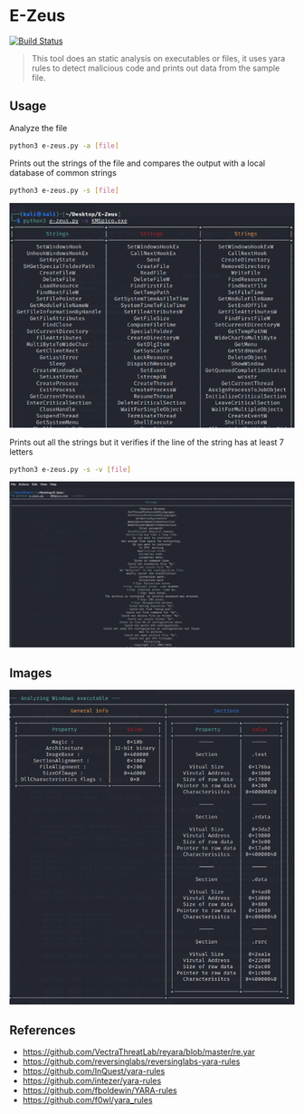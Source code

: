 # E-Zeus
[![Build Status](https://travis-ci.org/joemccann/dillinger.svg?branch=master)](https://travis-ci.org/joemccann/dillinger)

>This tool does an static analysis on executables or files, it uses yara rules to detect malicious code and prints out data from the sample file.

## Usage

Analyze the file
```sh
python3 e-zeus.py -a [file]
```
Prints out the strings of the file and compares the output with a local database of common strings
```sh
python3 e-zeus.py -s [file]
```
![Strings](https://github.com/Emanlui/E-Zeus/blob/main/images/strings.png?raw=true)

Prints out all the strings but it verifies if the line of the string has at least 7 letters
```sh
python3 e-zeus.py -s -v [file]
```
![Strings](https://github.com/Emanlui/E-Zeus/blob/main/images/all_strings.png?raw=true)

## Images

![Windows](https://github.com/Emanlui/E-Zeus/blob/main/images/win_analysis.png?raw=true)

## References

- https://github.com/VectraThreatLab/reyara/blob/master/re.yar
- https://github.com/reversinglabs/reversinglabs-yara-rules
- https://github.com/InQuest/yara-rules
- https://github.com/intezer/yara-rules
- https://github.com/fboldewin/YARA-rules
- https://github.com/f0wl/yara_rules
